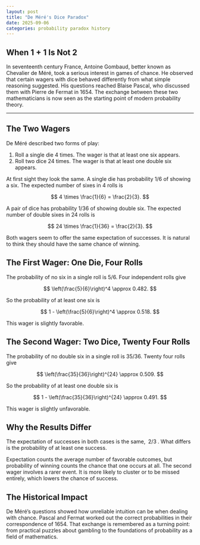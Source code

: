 ```yaml
---
layout: post
title: "De Méré's Dice Paradox"
date: 2025-09-06
categories: probability paradox history
---
```


## When $1+1$ Is Not $2$

In seventeenth century France, Antoine Gombaud, better known as Chevalier de Méré, took a serious interest in games of chance. He observed that certain wagers with dice behaved differently from what simple reasoning suggested. His questions reached Blaise Pascal, who discussed them with Pierre de Fermat in 1654. The exchange between these two mathematicians is now seen as the starting point of modern probability theory.

---

## The Two Wagers

De Méré described two forms of play:

1. Roll a single die $4$ times. The wager is that at least one six appears.  
2. Roll two dice $24$ times. The wager is that at least one double six appears.

At first sight they look the same. A single die has probability $1/6$ of showing a six. The expected number of sixes in $4$ rolls is  

$$
4 \times \frac{1}{6} = \frac{2}{3}.
$$

A pair of dice has probability $1/36$ of showing double six. The expected number of double sixes in $24$ rolls is  

$$
24 \times \frac{1}{36} = \frac{2}{3}.
$$

Both wagers seem to offer the same expectation of successes. It is natural to think they should have the same chance of winning.

## The First Wager: One Die, Four Rolls

The probability of no six in a single roll is $5/6$. Four independent rolls give  

$$
\left(\frac{5}{6}\right)^4 \approx 0.482.
$$

So the probability of at least one six is  

$$
1 - \left(\frac{5}{6}\right)^4 \approx 0.518.
$$

This wager is slightly favorable.

## The Second Wager: Two Dice, Twenty Four Rolls

The probability of no double six in a single roll is $35/36$. Twenty four rolls give  

$$
\left(\frac{35}{36}\right)^{24} \approx 0.509.
$$

So the probability of at least one double six is  

$$
1 - \left(\frac{35}{36}\right)^{24} \approx 0.491.
$$

This wager is slightly unfavorable.

## Why the Results Differ

The expectation of successes in both cases is the same, $\;2/3\;$. What differs is the probability of at least one success.  

Expectation counts the average number of favorable outcomes, but probability of winning counts the chance that one occurs at all. The second wager involves a rarer event. It is more likely to cluster or to be missed entirely, which lowers the chance of success.

## The Historical Impact

De Méré’s questions showed how unreliable intuition can be when dealing with chance. Pascal and Fermat worked out the correct probabilities in their correspondence of 1654. That exchange is remembered as a turning point: from practical puzzles about gambling to the foundations of probability as a field of mathematics.
